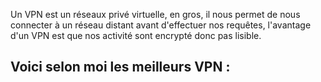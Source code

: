 
Un VPN est un réseaux privé virtuelle, en gros, il nous permet de nous connecter à un réseau distant avant d'effectuer nos requêtes, l'avantage d'un VPN est que nos activité sont encrypté donc pas lisible.

Voici selon moi les meilleurs VPN :
- 